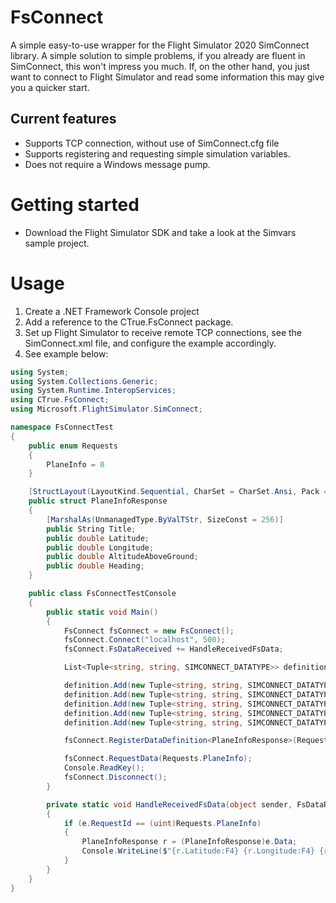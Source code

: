 # FsConnect
A simple easy-to-use wrapper for the Flight Simulator 2020 SimConnect library. A simple solution to simple problems, if you already are fluent in SimConnect, this won't impress you much.
If, on the other hand, you just want to connect to Flight Simulator and read some information this may give you a quicker start.

## Current features
* Supports TCP connection, without use of SimConnect.cfg file
* Supports registering and requesting simple simulation variables.
* Does not require a Windows message pump.

# Getting started
* Download the Flight Simulator SDK and take a look at the Simvars sample project.

# Usage

1) Create a .NET Framework Console project
2) Add a reference to the CTrue.FsConnect package.
3) Set up Flight Simulator to receive remote TCP connections, see the SimConnect.xml file, and configure the example accordingly.
4) See example below:

```csharp
using System;
using System.Collections.Generic;
using System.Runtime.InteropServices;
using CTrue.FsConnect;
using Microsoft.FlightSimulator.SimConnect;

namespace FsConnectTest
{
    public enum Requests
    {
        PlaneInfo = 0
    }

    [StructLayout(LayoutKind.Sequential, CharSet = CharSet.Ansi, Pack = 1)]
    public struct PlaneInfoResponse
    {
        [MarshalAs(UnmanagedType.ByValTStr, SizeConst = 256)]
        public String Title;
        public double Latitude;
        public double Longitude;
        public double AltitudeAboveGround;
        public double Heading;
    }

    public class FsConnectTestConsole
    {
        public static void Main()
        {
            FsConnect fsConnect = new FsConnect();
            fsConnect.Connect("localhost", 500);
            fsConnect.FsDataReceived += HandleReceivedFsData;

            List<Tuple<string, string, SIMCONNECT_DATATYPE>> definition = new List<Tuple<string, string, SIMCONNECT_DATATYPE>>();

            definition.Add(new Tuple<string, string, SIMCONNECT_DATATYPE>("Title", null, SIMCONNECT_DATATYPE.STRING256));
            definition.Add(new Tuple<string, string, SIMCONNECT_DATATYPE>("Plane Latitude", "degrees", SIMCONNECT_DATATYPE.FLOAT64));
            definition.Add(new Tuple<string, string, SIMCONNECT_DATATYPE>("Plane Longitude", "degrees", SIMCONNECT_DATATYPE.FLOAT64));
            definition.Add(new Tuple<string, string, SIMCONNECT_DATATYPE>("Plane Alt Above Ground", "feet", SIMCONNECT_DATATYPE.FLOAT64));
            definition.Add(new Tuple<string, string, SIMCONNECT_DATATYPE>("Plane Heading Degrees Gyro", "degrees", SIMCONNECT_DATATYPE.FLOAT64));

            fsConnect.RegisterDataDefinition<PlaneInfoResponse>(Requests.PlaneInfo, definition);

            fsConnect.RequestData(Requests.PlaneInfo);
            Console.ReadKey();
            fsConnect.Disconnect();
        }

        private static void HandleReceivedFsData(object sender, FsDataReceivedEventArgs e)
        {
            if (e.RequestId == (uint)Requests.PlaneInfo)
            {
                PlaneInfoResponse r = (PlaneInfoResponse)e.Data;
                Console.WriteLine($"{r.Latitude:F4} {r.Longitude:F4} {r.AltitudeAboveGround:F1} {r.Heading}");
            }
        }
    }
}
```